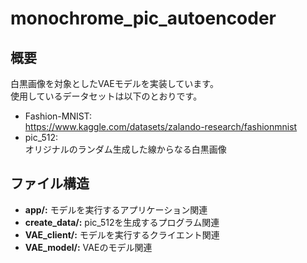 # monochrome_pic_autoencoder

## 概要
白黒画像を対象としたVAEモデルを実装しています。  
使用しているデータセットは以下のとおりです。

- Fashion-MNIST:  
    https://www.kaggle.com/datasets/zalando-research/fashionmnist
- pic_512:  
    オリジナルのランダム生成した線からなる白黒画像

## ファイル構造
- **app/:** モデルを実行するアプリケーション関連
- **create_data/:** pic_512を生成するプログラム関連
- **VAE_client/:** モデルを実行するクライエント関連
- **VAE_model/:** VAEのモデル関連
